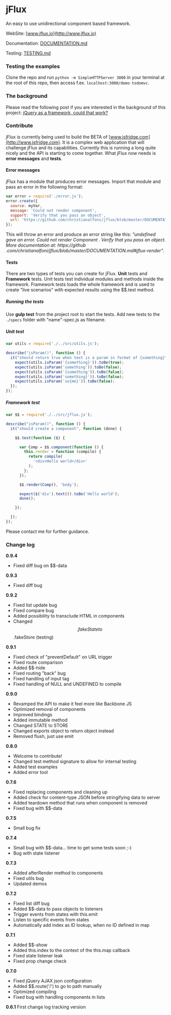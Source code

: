 # jFlux

An easy to use unidirectional component based framework.

WebSite: [www.jflux.io](http://www.jflux.io)

Documentation: [DOCUMENTATION.md](https://github.com/christianalfoni/jflux/blob/master/DOCUMENTATION.md)

Testing: [TESTING.md](https://github.com/christianalfoni/jflux/blob/master/TESTING.md)

### Testing the examples
Clone the repo and run `python -m SimpleHTTPServer 3000` in your terminal at the root of this repo, then access f.ex.
`localhost:3000/demo-todomvc`.

### The background
Please read the following post if you are interested in the background of this project: [jQuery as a framework, could that work?](http://christianalfoni.github.io/javascript/2014/09/08/jquery-as-a-framework-could-that-work.html)

### Contribute
jFlux is currently being used to build the BETA of [www.jsfridge.com](http://www.jsfridge.com). It is a complex web
application that will challenge jFlux and its capabilities. Currently this is running a long quite nicely and the API
is starting to come together. What jFlux now needs is **error messages** and **tests**.

#### Error messages
jFlux has a module that produces error messages. Import that module and pass an error in the following format:

```javascript
var error = require('./error.js');
error.create({
  source: myVar,
  message: 'Could not render component',
  support: 'Verify that you pass an object',
  url: 'https://github.com/christianalfoni/jflux/blob/master/DOCUMENTATION.md#jflux-render'
});
```

This will throw an error and produce an error string like this: *"undefined gave an error. Could not render Component
. Verify that you pass an object. More documentation at: https://github
.com/christianalfoni/jflux/blob/master/DOCUMENTATION.md#jflux-render"*.

#### Tests
There are two types of tests you can create for jFlux. **Unit** tests and **Framework** tests. Unit tests test
individual modules and methods inside the framework. Framework tests loads the whole framework and is used to create
"live scenarios" with expected results using the $$.test method.

##### Running the tests
Use **gulp test** from the project root to start the tests. Add new tests to the `./specs` folder with "name"-spec.js
 as filename.

##### Unit test
```javascript
var utils = require('./../src/utils.js');

describe("isParam()", function () {
  it("should return true when text is a param in format of {something}", function () {
    expect(utils.isParam('{something}')).toBe(true);
    expect(utils.isParam('something')).toBe(false);
    expect(utils.isParam('{something')).toBe(false);
    expect(utils.isParam('something}')).toBe(false);
    expect(utils.isParam('so{me}')).toBe(false);
  });
});
```
##### Framework test
```javascript
var $$ = require('./../src/jflux.js');

describe("isParam()", function () {
  it("should create a component", function (done) {

    $$.test(function ($) {

      var Comp = $$.component(function () {
        this.render = function (compile) {
          return compile(
            '<div>Hello world</div>'
          );
        };
      });

      $$.render(Comp(), 'body');

      expect($('div').text()).toBe('Hello world');
      done();

    });

  });
});
```
Please contact me for further guidance.

### Change log

**0.9.4**
- Fixed diff bug on $$-data

**0.9.3**
- Fixed diff bug

**0.9.2**
- Fixed list update bug
- Fixed compare bug
- Added possibility to transclude HTML in components
- Changed $$.fakeState to $$.fakeStore (testing)

**0.9.1**
- Fixed check of "preventDefault" on URL trigger
- Fixed route comparison
- Added $$-hide
- Fixed routing "back" bug
- Fixed handling of input tag
- Fixed handling of NULL and UNDEFINED to compile

**0.9.0**
- Revamped the API to make it feel more like Backbone JS
- Optimized removal of components
- Improved bindings
- Added immutable method
- Changed STATE to STORE
- Changed exports object to return object instead
- Removed flush, just use emit

**0.8.0**
- Welcome to contribute!
- Changed test method signature to allow for internal testing
- Added test examples
- Added error tool

**0.7.6**
- Fixed replacing components and cleaning up
- Added check for content-type JSON before stringifying data to server
- Added teardown method that runs when component is removed
- Fixed bug with $$-data

**0.7.5**
- Small bug fix

**0.7.4**
- Small bug with $$-data... time to get some tests soon ;-)
- Bug with state listener

**0.7.3**
- Added afterRender method to components
- Fixed utils bug
- Updated demos

**0.7.2**
- Fixed list diff bug
- Added $$-data to pass objects to listeners
- Trigger events from states with this.emit
- Listen to specific events from states
- Automatically add index as ID lookup, when no ID defined in map

**0.7.1**
- Added $$-show
- Added this.index to the context of the this.map callback
- Fixed state listener leak
- Fixed prop change check

**0.7.0**
- Fixed jQuery AJAX json configuration
- Added $$.route('/') to go to path manually
- Optimized compiling
- Fixed bug with handling components in lists

**0.6.1**
First change log tracking version
